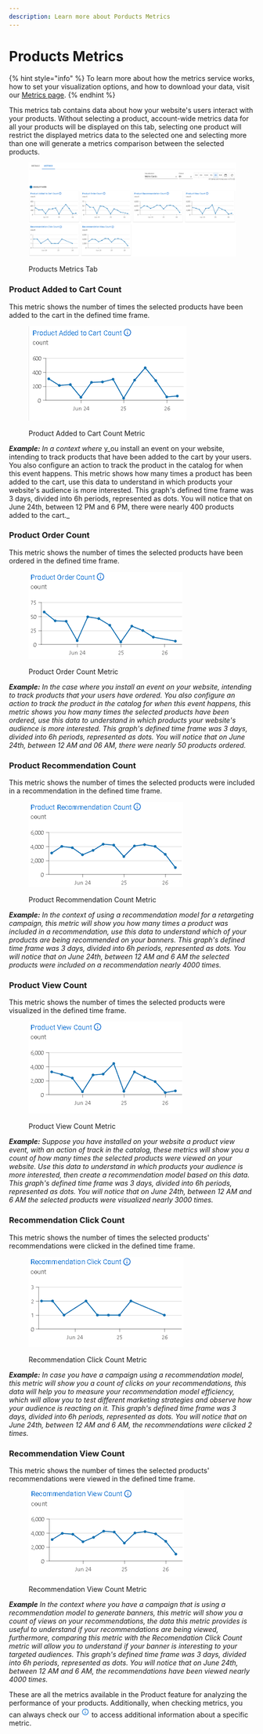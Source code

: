 ```yaml
---
description: Learn more about Porducts Metrics
---
```


# Products Metrics

{% hint style="info" %}
To learn more about how the metrics service works, how to set your visualization options, and how to download your data, visit our [Metrics page](../../metrics.md).&#x20;
{% endhint %}

This metrics tab contains data about how your website's users interact with your products. Without selecting a product, account-wide metrics data for all your products will be displayed on this tab, selecting one product will restrict the displayed metrics data to the selected one and selecting more than one will generate a metrics comparison between the selected products.

<figure><img src="../../../.gitbook/assets/image (272).png" alt=""><figcaption><p>Products Metrics Tab</p></figcaption></figure>

### **Product Added to Cart Count**

This metric shows the number of times the selected products have been added to the cart in the defined time frame.

<figure><img src="../../../.gitbook/assets/image (273).png" alt=""><figcaption><p>Product Added to Cart Count Metric</p></figcaption></figure>

_**Example:** In a context where_ y_ou install an event on your website, intending to track products that have been added to the cart by your users. You also configure an action to track the product in the catalog for when this event happens. This metric shows how many times a product has been added to the cart, use this data to understand in which products your website's audience is more interested. This graph's defined time frame was 3 days, divided into 6h periods, represented as dots. You will notice that on June 24th, between 12 PM and 6 PM, there were nearly 400 products added to the cart._

### **Product Order Count**

This metric shows the number of times the selected products have been ordered in the defined time frame.

<figure><img src="../../../.gitbook/assets/image (274).png" alt=""><figcaption><p>Product Order Count Metric</p></figcaption></figure>

_**Example:** In the case where you install an event on your website, intending to track products that your users have ordered. You also configure an action to track the product in the catalog for when this event happens, this metric shows you how many times the selected products have been ordered, use this data to understand in which products your website's audience is more interested. This graph's defined time frame was 3 days, divided into 6h periods, represented as dots. You will notice that on June 24th, between 12 AM and 06 AM, there were nearly 50 products ordered._

### **Product Recommendation Count**

This metric shows the number of times the selected products were included in a recommendation in the defined time frame.

<figure><img src="../../../.gitbook/assets/image (275).png" alt=""><figcaption><p>Product Recommendation Count Metric</p></figcaption></figure>

_**Example:** In the context of using a recommendation model for a retargeting campaign, this metric will show you how many times a product was included in a recommendation, use this data to understand which of your products are being recommended on your banners. This graph's defined time frame was 3 days, divided into 6h periods, represented as dots. You will notice that on June 24th, between 12 AM and 6 AM the selected products were included on a recommendation nearly 4000 times._

### **Product View Count**

This metric shows the number of times the selected products were visualized in the defined time frame.

<figure><img src="../../../.gitbook/assets/image (276).png" alt=""><figcaption><p>Product View Count Metric</p></figcaption></figure>

_**Example:** Suppose you have installed on your website a product view event, with an action of track in the catalog, these metrics will show you a count of how many times the selected products were viewed on your website. Use this data to understand in which products your audience is more interested, then create a recommendation model based on this data. This graph's defined time frame was 3 days, divided into 6h  periods, represented as dots. You will notice that on June 24th, between 12 AM and 6 AM the selected products were visualized nearly 3000 times._

### **Recommendation Click Count**

This metric shows the number of times the selected products' recommendations were clicked in the defined time frame.

<figure><img src="../../../.gitbook/assets/image (277).png" alt=""><figcaption><p>Recommendation Click Count Metric</p></figcaption></figure>

_**Example:** In case you have a campaign using a recommendation model, this metric will show you a count of clicks on your recommendations, this data will help you to measure your recommendation model efficiency, which will allow you to test different marketing strategies and observe how your audience is reacting on it. This graph's defined time frame was 3 days, divided into 6h periods, represented as dots. You will notice that on June 24th, between 12 AM and 6 AM, the recommendations were clicked 2 times._

### **Recommendation View Count**

This metric shows the number of times the selected products' recommendations were viewed in the defined time frame.

<figure><img src="../../../.gitbook/assets/image (278).png" alt=""><figcaption><p>Recommendation View Count Metric</p></figcaption></figure>

_**Example** In the context where you have a campaign that is using a recommendation model to generate banners, this metric will show you a count of views on your recommendations, the data this metric provides is useful to understand if your recommendations are being viewed, furthermore, comparing this metric with the Recomendation Click Count metric will allow you to understand if your banner is interesting to your targeted audiences. This graph's defined time frame was 3 days, divided into 6h periods, represented as dots. You will notice that on June 24th, between 12 AM and 6 AM, the recommendations have been viewed nearly 4000 times._

These are all the metrics available in the Product feature for analyzing the performance of your products. Additionally, when checking metrics, you can always check our <img src="../../../.gitbook/assets/image (28) (2).png" alt="Information" data-size="line"> to access additional information about a specific metric.
